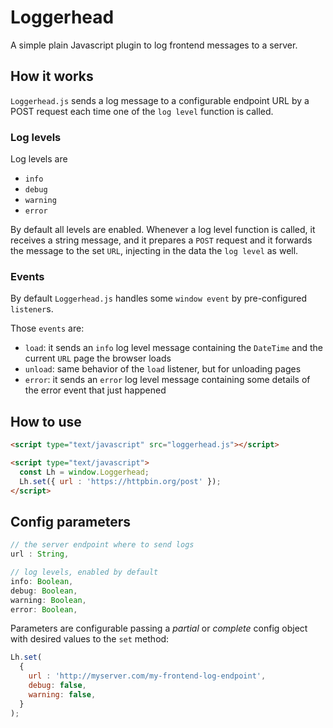 # Loggerhead
A simple plain Javascript plugin to log frontend messages to a server.

## How it works
`Loggerhead.js` sends a log message to a configurable endpoint URL by a POST request each time one of the `log level` function is called.

### Log levels
Log levels are
* `info`
* `debug`
* `warning`
* `error`

By default all levels are enabled. Whenever a log level function is called, it receives a string message, and it prepares a `POST` request and it forwards the message to the set `URL`, injecting in the data the `log level` as well.

### Events
By default `Loggerhead.js` handles some `window event` by pre-configured `listener`s.

Those `events` are:
* `load`: it sends an `info` log level message containing the `DateTime` and the current `URL` page the browser loads
* `unload`: same behavior of the `load` listener, but for unloading pages
* `error`: it sends an `error` log level message containing some details of the error event that just happened


## How to use
```html
<script type="text/javascript" src="loggerhead.js"></script>

<script type="text/javascript">
  const Lh = window.Loggerhead;
  Lh.set({ url : 'https://httpbin.org/post' });
</script>
```

## Config parameters
```javascript
// the server endpoint where to send logs
url : String,

// log levels, enabled by default
info: Boolean,
debug: Boolean,
warning: Boolean,
error: Boolean,
```

Parameters are configurable passing a *partial* or *complete* config object with desired values to the `set` method:

```javascript
Lh.set(
  {
    url : 'http://myserver.com/my-frontend-log-endpoint',
    debug: false,
    warning: false,
  }
);
```
